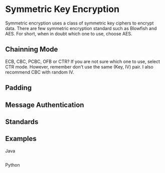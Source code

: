 # Symmetric Key Encryption

Symmetric encryption uses a class of symmetric key ciphers to encrypt data. There are few symmetric encryption standard such as Blowfish and AES. For short, when in doubt which one to use, choose AES. 

## Chainning Mode

ECB, CBC, PCBC, OFB or CTR? If you are not sure which one to use, select CTR mode. However, remember don't use the same (Key, IV) pair. I also recommend CBC with random IV. 

## Padding

## Message Authentication

## Standards


## Examples

Java
```

```

Python
```

```